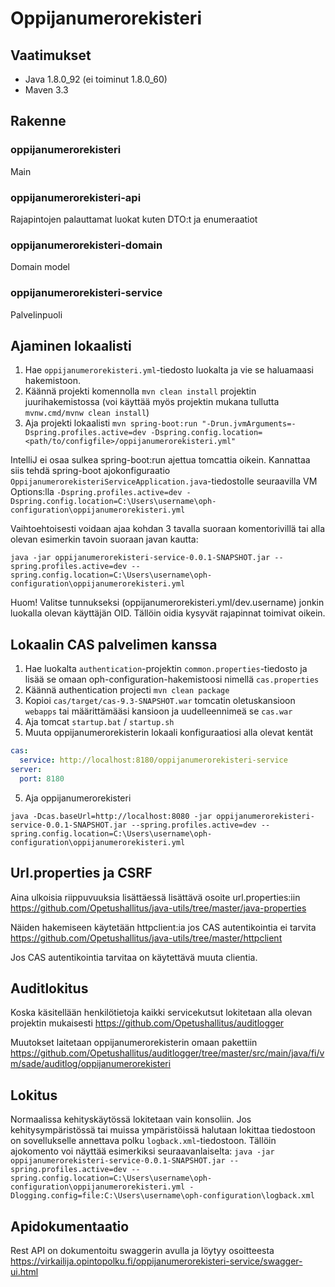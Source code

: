 # Oppijanumerorekisteri

## Vaatimukset
- Java 1.8.0_92 (ei toiminut 1.8.0_60)
- Maven 3.3

## Rakenne
### oppijanumerorekisteri
Main
### oppijanumerorekisteri-api
Rajapintojen palauttamat luokat kuten DTO:t ja enumeraatiot
### oppijanumerorekisteri-domain
Domain model
### oppijanumerorekisteri-service
Palvelinpuoli

## Ajaminen lokaalisti
1) Hae `oppijanumerorekisteri.yml`-tiedosto luokalta ja vie se haluamaasi hakemistoon.
2) Käännä projekti komennolla `mvn clean install` projektin juurihakemistossa (voi käyttää myös projektin mukana tullutta `mvnw.cmd/mvnw clean install`)
3) Aja projekti lokaalisti `mvn spring-boot:run "-Drun.jvmArguments=-Dspring.profiles.active=dev -Dspring.config.location=<path/to/configfile>/oppijanumerorekisteri.yml"`

IntelliJ ei osaa sulkea spring-boot:run ajettua tomcattia oikein. Kannattaa siis tehdä spring-boot ajokonfiguraatio `OppijanumerorekisteriServiceApplication.java`-tiedostolle seuraavilla VM Options:lla `-Dspring.profiles.active=dev -Dspring.config.location=C:\Users\username\oph-configuration\oppijanumerorekisteri.yml`

Vaihtoehtoisesti voidaan ajaa kohdan 3 tavalla suoraan komentorivillä tai alla olevan esimerkin tavoin suoraan javan kautta: 

`java -jar oppijanumerorekisteri-service-0.0.1-SNAPSHOT.jar --spring.profiles.active=dev --spring.config.location=C:\Users\username\oph-configuration\oppijanumerorekisteri.yml`

Huom! Valitse tunnukseksi (oppijanumerorekisteri.yml/dev.username) jonkin luokalla olevan käyttäjän OID. Tällöin oidia kysyvät rajapinnat toimivat oikein.

## Lokaalin CAS palvelimen kanssa
1) Hae luokalta `authentication`-projektin `common.properties`-tiedosto ja lisää se omaan oph-configuration-hakemistoosi nimellä `cas.properties`
2) Käännä authentication projecti `mvn clean package`
3) Kopioi `cas/target/cas-9.3-SNAPSHOT.war` tomcatin oletuskansioon `webapps` tai määrittämääsi kansioon ja uudelleennimeä se `cas.war`
4) Aja tomcat `startup.bat` / `startup.sh`
5) Muuta oppijanumerorekisterin lokaali konfiguraatiosi alla olevat kentät
```yaml
cas:
  service: http://localhost:8180/oppijanumerorekisteri-service
server:
  port: 8180
```
5) Aja oppijanumerorekisteri

`java -Dcas.baseUrl=http://localhost:8080 -jar oppijanumerorekisteri-service-0.0.1-SNAPSHOT.jar --spring.profiles.active=dev --spring.config.location=C:\Users\username\oph-configuration\oppijanumerorekisteri.yml`

## Url.properties ja CSRF
Aina ulkoisia riippuvuuksia lisättäessä lisättävä osoite url.properties:iin
https://github.com/Opetushallitus/java-utils/tree/master/java-properties

Näiden hakemiseen käytetään httpclient:ia jos CAS autentikointia ei tarvita
https://github.com/Opetushallitus/java-utils/tree/master/httpclient

Jos CAS autentikointia tarvitaa on käytettävä muuta clientia.

## Auditlokitus
Koska käsitellään henkilötietoja kaikki servicekutsut lokitetaan alla olevan projektin mukaisesti
https://github.com/Opetushallitus/auditlogger

Muutokset laitetaan oppijanumerorekisterin omaan pakettiin 
https://github.com/Opetushallitus/auditlogger/tree/master/src/main/java/fi/vm/sade/auditlog/oppijanumerorekisteri

## Lokitus
Normaalissa kehityskäytössä lokitetaan vain konsoliin. Jos kehitysympäristössä tai muissa ympäristöissä halutaan lokittaa tiedostoon on sovellukselle annettava polku `logback.xml`-tiedostoon. Tällöin ajokomento voi näyttää esimerkiksi seuraavanlaiselta: 
`java -jar oppijanumerorekisteri-service-0.0.1-SNAPSHOT.jar --spring.profiles.active=dev --spring.config.location=C:\Users\username\oph-configuration\oppijanumerorekisteri.yml -Dlogging.config=file:C:\Users\username\oph-configuration\logback.xml`

## Apidokumentaatio
Rest API on dokumentoitu swaggerin avulla ja löytyy osoitteesta https://virkailija.opintopolku.fi/oppijanumerorekisteri-service/swagger-ui.html